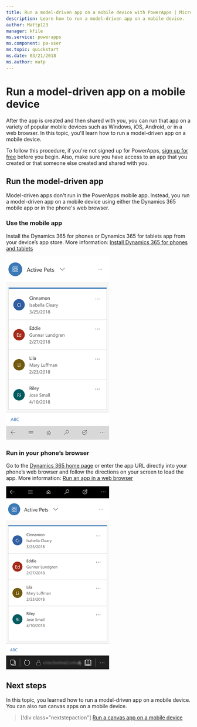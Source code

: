 ```yaml
---
title: Run a model-driven app on a mobile device with PowerApps | Microsoft Docs
description: Learn how to run a model-driven app on a mobile device.
author: Mattp123
manager: kfile
ms.service: powerapps
ms.component: pa-user
ms.topic: quickstart
ms.date: 03/21/2018
ms.author: matp
---
```


# Run a model-driven app on a mobile device

After the app is created and then shared with you, you can run that app on a variety of popular mobile devices such as Windows, iOS, Android, or in a web browser. In this topic, you'll learn how to run a model-driven app on a mobile device. 

To follow this procedure, if you're not signed up for PowerApps, [sign up for free](https://web.powerapps.com/signup?redirect=marketing&email=) before you begin. Also, make sure you have access to an app that you created or that someone else created and shared with you.

## Run the model-driven app

Model-driven apps don't run in the PowerApps mobile app. Instead, you run a model-driven app on a mobile device using either the Dynamics 365 mobile app or in the phone's web browser. 

### Use the mobile app
Install the Dynamics 365 for phones or Dynamics 365 for tablets app from your device’s app store. More information: [Install Dynamics 365 for phones and tablets](https://docs.microsoft.com/dynamics365/customer-engagement/mobile-app/install-dynamics-365-for-phones-and-tablets)

 ![Mobile app for phones](media/run-app-client-model-driven/mobile-app-for-phone.png)

### Run in your phone’s browser
Go to the [Dynamics 365 home page](https://home.dynamics.com) or enter the app URL directly into your phone’s web browser and follow the directions on your screen to load the app. More information: [Run an app in a web browser](run-app-browser.md)

![Run app in phone browser](media/run-app-client-model-driven/web-browser-on-phone.png)


## Next steps
In this topic, you learned how to run a model-driven app on a mobile device. You can also run canvas apps on a mobile device.

> [!div class="nextstepaction"]
> [Run a canvas app on a mobile device](run-app-client.md)